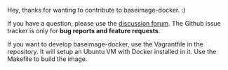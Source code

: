Hey, thanks for wanting to contribute to baseimage-docker. :)

If you have a question, please use the [discussion forum](https://groups.google.com/d/forum/passenger-docker). The Github issue tracker is only for **bug reports and feature requests**.

If you want to develop baseimage-docker, use the Vagrantfile in the repository. It will setup an Ubuntu VM with Docker installed in it. Use the Makefile to build the image.
